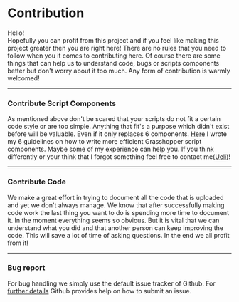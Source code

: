 # Contribution
Hello!  
Hopefully you can profit from this project and if you feel like making this project greater then you are right here!
There are no rules that you need to follow when you it comes to contributing here. Of course there are some things that can help us to understand code, bugs or scripts components better but don't worry about it too much. Any form of contribution is warmly welcomed!

------

### Contribute Script Components
As mentioned above don't be scared that your scripts do not fit a certain code style or are too simple. Anything that fit's a purpose which didn't exist before will be valuable. Even if it only replaces 6 components.
[Here] I wrote my 6 guidelines on how to write more efficient Grasshopper script components. Maybe some of my experience can help you. If you think differently or your think that I forgot something feel free to contact me([Ueli])!

------

### Contribute Code
We make a great effort in trying to document all the code that is uploaded and yet we don't always manage. We know that after successfully making code work the last thing you want to do is spending more time to document it. In the moment everything seems so obvious. But it is vital that we can understand what you did and that another person can keep improving the code. This will save a lot of time of asking questions. In the end we all profit from it!

------

### Bug report
For bug handling we simply use the default issue tracker of Github. For [further details] Github provides help on how to submit an issue.

[further details]: https://help.github.com/en/github/managing-your-work-on-github/creating-an-issue "Creating an issue"
[Here]: https://github.com/usaluz/Scribneria-Poaceae/blob/master/docs/GuidelinesWrittingGrasshoperScriptComponent.md "Guidelines writting script components"
[Ueli]: usaluz@outlook.de "Email Ueli"
